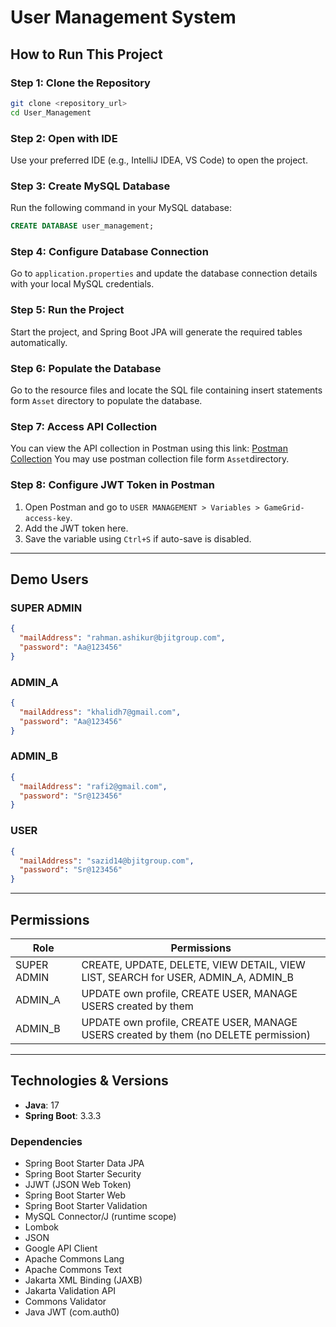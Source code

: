 # User Management System

## How to Run This Project

### Step 1: Clone the Repository

```sh
git clone <repository_url>
cd User_Management
```

### Step 2: Open with IDE

Use your preferred IDE (e.g., IntelliJ IDEA, VS Code) to open the project.

### Step 3: Create MySQL Database

Run the following command in your MySQL database:

```sql
CREATE DATABASE user_management;
```

### Step 4: Configure Database Connection

Go to `application.properties` and update the database connection details with your local MySQL credentials.

### Step 5: Run the Project

Start the project, and Spring Boot JPA will generate the required tables automatically.

### Step 6: Populate the Database

Go to the resource files and locate the SQL file containing insert statements form `Asset` directory to populate the database.

### Step 7: Access API Collection

You can view the API collection in Postman using this link:
[Postman Collection](https://documenter.getpostman.com/view/29496949/2sAYX6ph57)
You may use postman collection file form `Asset`directory.

### Step 8: Configure JWT Token in Postman

1. Open Postman and go to `USER MANAGEMENT > Variables > GameGrid-access-key`.
2. Add the JWT token here.
3. Save the variable using `Ctrl+S` if auto-save is disabled.

---

## Demo Users

### SUPER ADMIN

```json
{
  "mailAddress": "rahman.ashikur@bjitgroup.com",
  "password": "Aa@123456"
}
```

### ADMIN_A

```json
{
  "mailAddress": "khalidh7@gmail.com",
  "password": "Aa@123456"
}
```

### ADMIN_B

```json
{
  "mailAddress": "rafi2@gmail.com",
  "password": "Sr@123456"
}
```

### USER

```json
{
  "mailAddress": "sazid14@bjitgroup.com",
  "password": "Sr@123456"
}
```

---

## Permissions

| Role        | Permissions                                                                          |
| ----------- | ------------------------------------------------------------------------------------ |
| SUPER ADMIN | CREATE, UPDATE, DELETE, VIEW DETAIL, VIEW LIST, SEARCH for USER, ADMIN_A, ADMIN_B    |
| ADMIN_A     | UPDATE own profile, CREATE USER, MANAGE USERS created by them                        |
| ADMIN_B     | UPDATE own profile, CREATE USER, MANAGE USERS created by them (no DELETE permission) |

---

## Technologies & Versions

- **Java**: 17
- **Spring Boot**: 3.3.3

### Dependencies

- Spring Boot Starter Data JPA
- Spring Boot Starter Security
- JJWT (JSON Web Token)
- Spring Boot Starter Web
- Spring Boot Starter Validation
- MySQL Connector/J (runtime scope)
- Lombok
- JSON
- Google API Client
- Apache Commons Lang
- Apache Commons Text
- Jakarta XML Binding (JAXB)
- Jakarta Validation API
- Commons Validator
- Java JWT (com.auth0)
